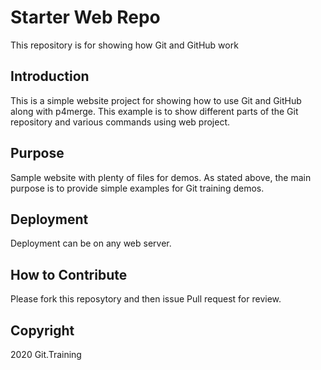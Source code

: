 # Starter Web Repo

This repository is for showing how Git and GitHub work

## Introduction

This is a simple website project for showing how to use Git and GitHub along with p4merge.
This example is to show different parts of the Git repository and various commands using web project.

## Purpose

Sample website with plenty of files for demos. 
As stated above, the main purpose is to provide simple examples for Git training demos. 

## Deployment

Deployment can be on any web server.

## How to Contribute
Please fork this reposytory and then issue Pull request for review.

## Copyright

2020 Git.Training